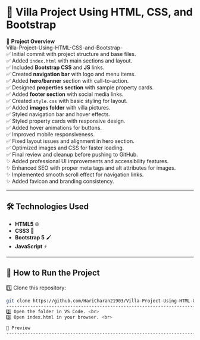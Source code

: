 # 🏡 Villa Project Using HTML, CSS, and Bootstrap

🚀 **Project Overview**  
Villa-Project-Using-HTML-CSS-and-Bootstrap- <br>
✅ Initial commit with project structure and base files. <br>
✅ Added `index.html` with main sections and layout. <br>
✅ Included **Bootstrap CSS** and **JS** links. <br>
✅ Created **navigation bar** with logo and menu items. <br>
✅ Added **hero/banner** section with call-to-action. <br>
✅ Designed **properties section** with sample property cards. <br>
✅ Added **footer section** with social media links. <br>
✅ Created `style.css` with basic styling for layout. <br>
✅ Added **images folder** with villa pictures. <br>
✅ Styled navigation bar and hover effects. <br>
✅ Styled property cards with responsive design. <br>
✅ Added hover animations for buttons. <br>
✅ Improved mobile responsiveness. <br>
✅ Fixed layout issues and alignment in hero section. <br>
✅ Optimized images and CSS for faster loading. <br>
✅ Final review and cleanup before pushing to GitHub. <br>
✨ Added professional UI improvements and accessibility features. <br>
✨ Enhanced SEO with proper meta tags and alt attributes for images. <br>
✨ Implemented smooth scroll effect for navigation links. <br>
✨ Added favicon and branding consistency. <br>

-----------------------------------------------------------------------------------------------------

## 🛠️ Technologies Used
- **HTML5** 🌐  
- **CSS3** 🎨  
- **Bootstrap 5** 🖌️  
- **JavaScript** ⚡  

------------------------------------------------------------------------------------------------------

## 🚀 How to Run the Project
1️⃣ Clone this repository:  
```bash
git clone https://github.com/HariCharan21903/Villa-Project-Using-HTML-CSS-and-Bootstrap-.git
-------------------------------------------------------------------------------------------------------
2️⃣ Open the folder in VS Code. <br>
3️⃣ Open index.html in your browser. <br>

📸 Preview
-------------------------------------------------------------------------------------------------------
